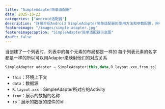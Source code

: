 ```yaml
---
title: "SimpleAdapter简单适配器"
date: 2025-10-22
categories: ["Android适配器"]
description: "详细介绍Android SimpleAdapter简单适配器的使用方法和参数配置，用于显示复杂布局的列表"
featureimage: "/images/simple-adapter.jpg"
featureimagecaption: "SimpleAdapter简单适配器示意图"
draft: false
---
```


当创建了一个列表时，列表中的每个元素的布局都是一样的
每个列表元素的名字都是一样的所以可以用Adapter来映射他们的对应关系
```kotlin
SimpleAdapter adapter = SimpleAdapter(this,data,R.layout.xxx,from,to)
```
- `this`：环境上下文
- `data`：数据源
- `R.layout.xxx`：SimpleAdapter所对应的Activity
- `from`：展示的数据的名称
- `to`：展示的数据的控件的id